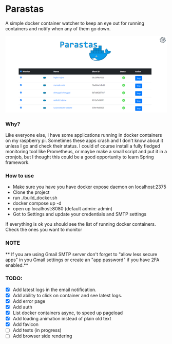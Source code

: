 # Parastas

A simple docker container watcher to keep an eye out for running containers and notify when any of them go down.

![How it looks](screenshot.png)

### Why?

Like everyone else, I have some applications running in docker containers on my raspberry pi. Sometimes these apps crash and I don't know about it unless I go and check their status. I could of course install a fully fledged monitoring tool like Prometheus, or maybe make a small script and put it in a cronjob, but I thought this could be a good opportunity to learn Spring framework.

### How to use

- Make sure you have you have docker expose daemon on localhost:2375
- Clone the project
- run ./build_docker.sh
- docker compose up -d
- open up localhost:8080 (default admin: admin)
- Got to Settings and update your credentials and SMTP settings

If everything is ok you should see the list of running docker containers. Check the ones you want to monitor

### NOTE
** If you are using Gmail SMTP server don't forget to "allow less secure apps" in you Gmail settings or create an "app password" if you have 2FA enabled.**

### TODO:

 - [X] Add latest logs in the email notification.
 - [X] Add ability to click on container and see latest logs.
 - [X] Add error page
 - [X] Add auth
 - [X] List docker containers async, to speed up pageload
 - [X] Add loading animation instead of plain old text
 - [X] Add favicon
 - [ ] Add tests (in progress)
 - [ ] Add browser side rendering
